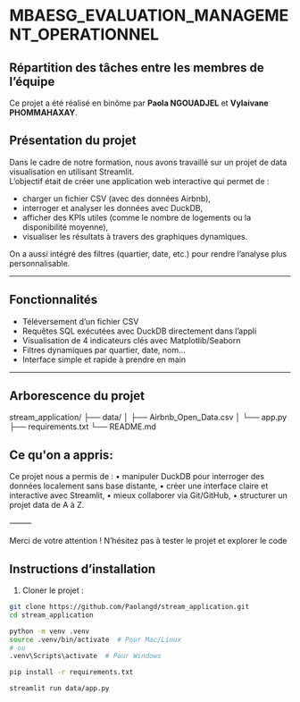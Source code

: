 # MBAESG_EVALUATION_MANAGEMENT_OPERATIONNEL 

## Répartition des tâches entre les membres de l’équipe

Ce projet a été réalisé en binôme par **Paola NGOUADJEL** et **Vylaivane PHOMMAHAXAY**.

## Présentation du projet

Dans le cadre de notre formation, nous avons travaillé sur un projet de data visualisation en utilisant Streamlit.  
L’objectif était de créer une application web interactive qui permet de :

- charger un fichier CSV (avec des données Airbnb),
- interroger et analyser les données avec DuckDB,
- afficher des KPIs utiles (comme le nombre de logements ou la disponibilité moyenne),
- visualiser les résultats à travers des graphiques dynamiques.

On a aussi intégré des filtres (quartier, date, etc.) pour rendre l’analyse plus personnalisable.

---

## Fonctionnalités

- Téléversement d’un fichier CSV
- Requêtes SQL exécutées avec DuckDB directement dans l’appli
- Visualisation de 4 indicateurs clés avec Matplotlib/Seaborn
- Filtres dynamiques par quartier, date, nom…
- Interface simple et rapide à prendre en main

---

## Arborescence du projet

stream_application/
├── data/
│   ├── Airbnb_Open_Data.csv
│   └── app.py
├── requirements.txt
└── README.md

## Ce qu'on a appris:
Ce projet nous a permis de :
	•	manipuler DuckDB pour interroger des données localement sans base distante,
	•	créer une interface claire et interactive avec Streamlit,
	•	mieux collaborer via Git/GitHub,
	•	structurer un projet data de A à Z.

⸻

Merci de votre attention ! N’hésitez pas à tester le projet et explorer le code 

## Instructions d’installation
1. Cloner le projet :
```bash
git clone https://github.com/Paolangd/stream_application.git
cd stream_application

python -m venv .venv
source .venv/bin/activate  # Pour Mac/Linux
# ou
.venv\Scripts\activate  # Pour Windows

pip install -r requirements.txt

streamlit run data/app.py

